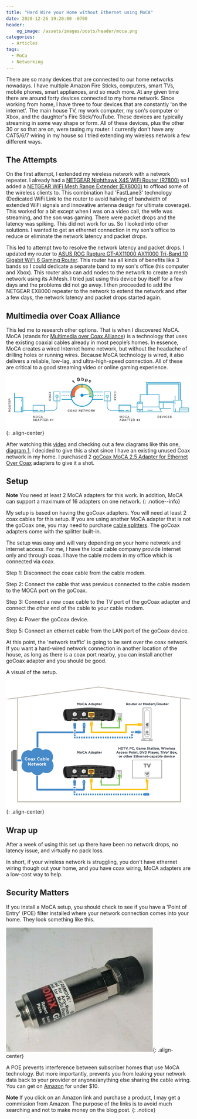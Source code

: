 ```yaml
---
title: "Hard Wire your Home without Ethernet using MoCA"
date: 2020-12-26 19:20:00 -0700
header:
    og_image: /assets/images/posts/header/moca.png
categories:
  - Articles
tags:
  - MoCa
  - Networking
---
```

There are so many devices that are connected to our home networks nowadays. I have multiple Amazon Fire Sticks, computers, smart TVs, mobile phones, smart appliances, and so much more.  At any given time there are around forty devices connected to my home network. Since working from home, I have three to four devices that are constantly 'on the internet'.  The main house TV, my work computer, my son's computer or Xbox, and the daughter's Fire Stick/YouTube.  These devices are typically streaming in some way shape or form.  All of these devices, plus the other 30 or so that are on, were taxing my router. I currently don't have any CAT5/6/7 wiring in my house so I tried extending my wireless network a few different ways.  

## The Attempts

On the first attempt, I extended my wireless network with a network repeater.  I already had a [NETGEAR Nighthawk X4S WiFi Router (R7800)](https://amzn.to/3rw7NI0) so I added a [NETGEAR WiFi Mesh Range Extender (EX8000)](https://amzn.to/3aOctTt) to offload some of the wireless clients to. This combination had 'FastLane3' technology (Dedicated WiFi Link to the router to avoid halving of bandwidth of extended WiFi signals and innovative antenna design for ultimate coverage). This worked for a bit except when I was on a video call, the wife was streaming, and the son was gaming.  There were packet drops and the latency was spiking.  This did not work for us. So I looked into other solutions.  I wanted to get an ethernet connection in my son's office to reduce or eliminate the network latency and packet drops.

This led to attempt two to resolve the network latency and packet drops.  I updated my router to [ASUS ROG Rapture GT-AX11000 AX11000 Tri-Band 10 Gigabit WiFi 6 Gaming Router](https://amzn.to/2KuU8QR). This router has all kinds of benefits like 3 bands so I could dedicate a separate band to my son's office (his computer and Xbox). This router also can add nodes to the network to create a mesh network using its AIMesh.  I tried just using this device buy itself for a few days and the problems did not go away. I then proceeded to add the NETGEAR EX8000 repeater to the network to extend the network and after a few days, the network latency and packet drops started again.

## Multimedia over Coax Alliance

This led me to research other options. That is when I discovered MoCA. MoCA (stands for [Multimedia over Coax Alliance](https://en.wikipedia.org/wiki/Multimedia_over_Coax_Alliance)) is a technology that uses the existing coaxial cables already in most people’s homes. In essence, MoCA creates a wired Internet home network, but without the headache of drilling holes or running wires. Because MoCA technology is wired, it also delivers a reliable, low-lag, and ultra-high-speed connection. All of these are critical to a good streaming video or online gaming experience.

![Sample MoCA network](/assets/images/posts/moca-example.jpg){: .align-center}

After watching this [video](https://youtu.be/HYya7RrQuJU) and checking out a few diagrams like this one, [diagram 1](https://image.ibb.co/jSsMmT/layout.png), I decided to give this a shot since I have an existing unused Coax network in my home.  I purchased 2 [goCoax MoCA 2.5 Adapter for Ethernet Over Coax](https://amzn.to/34OHKlA) adapters to give it a shot.

## Setup

**Note** You need at least 2 MoCA adapters for this work. In addition, MoCA can support a maximum of 16 adapters on one network.
{: .notice--info}

My setup is based on having the goCoax adapters.  You will need at least 2 coax cables for this setup.  If you are using another MoCA adapter that is not the goCoax one, you may need to purchase [cable splitters](https://amzn.to/2WPmUxP).  The goCoax adapters come with the splitter built-in.

The setup was easy and will vary depending on your home network and internet access. For me, I have the local cable company provide Internet only and through coax. I have the cable modem in my office which is connected via coax.

Step 1: Disconnect the coax cable from the cable modem.

Step 2: Connect the cable that was previous connected to the cable modem to the MOCA port on the goCoax.

Step 3: Connect a new coax cable to the TV port of the goCoax adapter and connect the other end of the cable to your cable modem.

Step 4: Power the goCoax device.

Step 5: Connect an ethernet cable from the LAN port of the goCoax device.

At this point, the 'network traffic' is going to be sent over the coax network.  If you want a hard-wired network connection in another location of the house, as long as there is a coax port nearby, you can install another goCoax adapter and you should be good.

A visual of the setup.

![MoCA network setup](/assets/images/posts/moca-sample-setup.jpg){: .align-center}

## Wrap up

After a week of using this set up there have been no network drops, no latency issue, and virtually no pack loss.

In short, if your wireless network is struggling, you don't have ethernet wiring though out your home, and you have coax wiring, MoCA adapters are a low-cost way to help.

## Security Matters

If you install a MoCA setup, you should check to see if you have a 'Point of Entry' (POE) filter installed where your network connection comes into your home. They look something like this.

![MoCA POE](/assets/images/posts/moca-poe.jpg){: .align-center}

A POE prevents interference between subscriber homes that use MoCA technology. But more importantly, prevents you from leaking your network data back to your provider or anyone/anything else sharing the cable wiring. You can get on [Amazon](https://amzn.to/2JqWGij) for under $10.

**Note** If you click on an Amazon link and purchase a product, I may get a commission from Amazon. The purpose of the links is to avoid much searching and not to make money on the blog post.
{: .notice}
